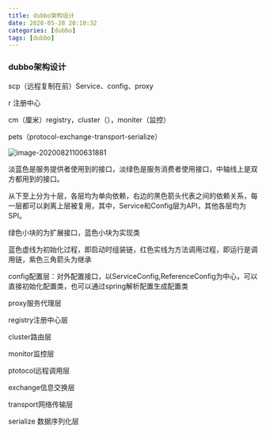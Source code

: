 ```yaml
---
title: dubbo架构设计
date: 2020-05-28 20:10:32
categories: [dubbo]
tags: [dubbo]
---
```


### dubbo架构设计

scp（远程复制在前）Service、config、proxy

r 注册中心

cm（厘米）registry，cluster（），moniter（监控）

pets（protocol-exchange-transport-serialize）

![image-20200821100631881](https://gitee.com/idea4j/imagerep/raw/master/images/image-20200821100631881.png)



淡蓝色是服务提供者使用到的接口，淡绿色是服务消费者使用接口，中轴线上是双方都用到的接口。

从下至上分为十层，各层均为单向依赖，右边的黑色箭头代表之间的依赖关系，每一层都可以剥离上层被复用，其中，Service和Config层为API，其他各层均为SPI。

绿色小块的为扩展接口，蓝色小块为实现类

蓝色虚线为初始化过程，即启动时组装链，红色实线为方法调用过程，即运行是调用链，紫色三角箭头为继承



config配置层：对外配置接口，以ServiceConfig,ReferenceConfig为中心，可以直接初始化配置类，也可以通过spring解析配置生成配置类

proxy服务代理层

registry注册中心层

cluster路由层

monitor监控层

ptotocol远程调用层

exchange信息交换层

transport网络传输层

serialize 数据序列化层